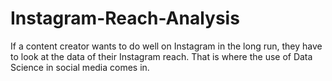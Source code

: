 # Instagram-Reach-Analysis
If a content creator wants to do well on Instagram in the long run, they have to look at the data of their Instagram reach. That is where the use of Data Science in social media comes in.
